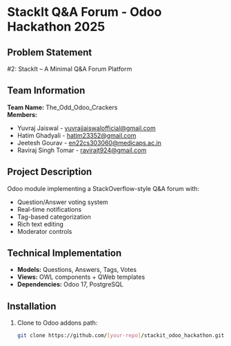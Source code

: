 # StackIt Q&A Forum - Odoo Hackathon 2025

## Problem Statement
#2: StackIt – A Minimal Q&A Forum Platform

## Team Information
**Team Name:** The_Odd_Odoo_Crackers  
**Members:**  
- Yuvraj Jaiswal - yuvrajjaiswalofficial@gmail.com  
- Hatim Ghadyali - hatim23352@gmail.com
- Jeetesh Gourav - en22cs303060@medicaps.ac.in
- Raviraj Singh Tomar - ravirajt924@gmail.com

## Project Description
Odoo module implementing a StackOverflow-style Q&A forum with:
- Question/Answer voting system
- Real-time notifications
- Tag-based categorization
- Rich text editing
- Moderator controls

## Technical Implementation
- **Models:** Questions, Answers, Tags, Votes
- **Views:** OWL components + QWeb templates
- **Dependencies:** Odoo 17, PostgreSQL

## Installation
1. Clone to Odoo addons path:
   ```bash
   git clone https://github.com/[your-repo]/stackit_odoo_hackathon.git

